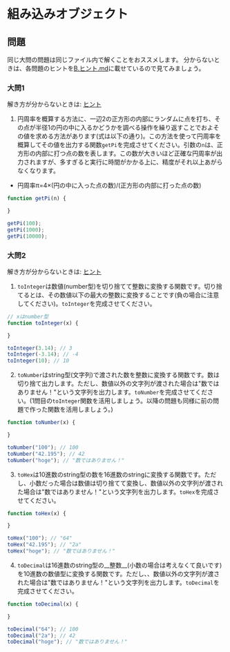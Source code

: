 # 組み込みオブジェクト

## 問題
同じ大問の問題は同じファイル内で解くことをおススメします。
分からないときは、各問題のヒントを[B.ヒント.md](../ヒント/B.ヒント.md)に載せているので見てみましょう。

### 大問1

解き方が分からないときは: [ヒント](../ヒント/B.ヒント.md)

1. 円周率を概算する方法に、一辺2の正方形の内部にランダムに点を打ち、その点が半径1の円の中に入るかどうかを調べる操作を繰り返すことでおよその値を求める方法があります(式は以下の通り)。この方法を使って円周率を概算してその値を出力する関数`getPi`を完成させてください。引数の`n`は、正方形の内部に打つ点の数を表します。この数が大きいほど正確な円周率が出力されますが、多すぎると実行に時間がかかる上に、精度がそれ以上あがらなくなります。<br>
- 円周率π=4×(円の中に入った点の数)/(正方形の内部に打った点の数)

```js
function getPi(n) {

}

getPi(100);
getPi(1000);
getPi(10000);
```

### 大問2

解き方が分からないときは: [ヒント](../ヒント/B.ヒント.md)

1. `toInteger`は数値(number型)を切り捨てて整数に変換する関数です。切り捨てるとは、その数値以下の最大の整数に変換することです(負の場合に注意してください)。`toInteger`を完成させてください。

```js
// xはnumber型
function toInteger(x) {

}

toInteger(3.14); // 3
toInteger(-3.14); // -4
toInteger(10); // 10
```

2. `toNumber`はstring型(文字列)で渡された数を整数に変換する関数です。数は切り捨て出力します。ただし、数値以外の文字列が渡された場合は"数ではありません！"という文字列を出力します。`toNumber`を完成させてください。(1問目の`toInteger`関数を活用しましょう。以降の問題も同様に前の問題で作った関数を活用しましょう。)

```js
function toNumber(x) {

}

toNumber("100"); // 100
toNumber("42.195"); // 42
toNumber("hoge"); // "数ではありません！"
```

3. `toHex`は10進数のstring型の数を16進数のstringに変換する関数です。ただし、小数だった場合は数値は切り捨てて変換し、数値以外の文字列が渡された場合は"数ではありません！"という文字列を出力します。`toHex`を完成させてください。

```js
function toHex(x) {

}

toHex("100"); // "64"
toHex("42.195"); // "2a"
toHex("hoge"); // "数ではありません！"
```

4. `toDecimal`は16進数のstring型の__整数__(小数の場合は考えなくて良いです)を10進数の数値型に変換する関数です。ただし、、数値以外の文字列が渡された場合は"数ではありません！"という文字列を出力します。`toDecimal`を完成させてください。

```js
function toDecimal(x) {

}

toDecimal("64"); // 100
toDecimal("2a"); // 42
toDecimal("hoge"); // "数ではありません！"
